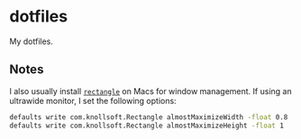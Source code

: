 # dotfiles

My dotfiles.

## Notes

I also usually install [`rectangle`](https://github.com/rxhanson/Rectangle) on Macs for window management.
If using an ultrawide monitor, I set the following options:

```bash
defaults write com.knollsoft.Rectangle almostMaximizeWidth -float 0.8
defaults write com.knollsoft.Rectangle almostMaximizeHeight -float 1
```

